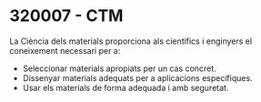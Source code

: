 # 320007 - CTM

La Ciència dels materials proporciona als científics i enginyers el coneixement necessari per a:
  - Seleccionar materials apropiats per un cas concret.
  - Dissenyar materials adequats per a aplicacions específiques.
  - Usar els materials de forma adequada i amb seguretat.
